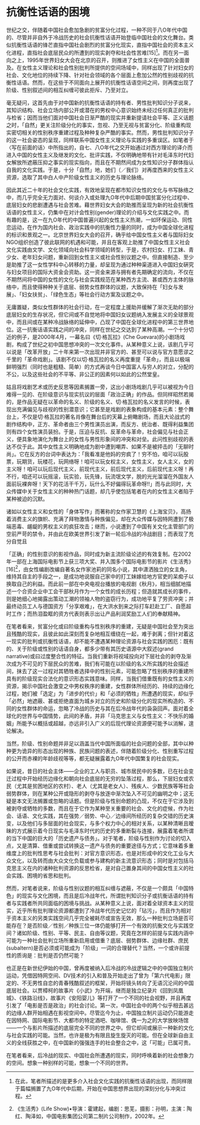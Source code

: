 # 抗衡性话语的困境

世纪之交，伴随着中国社会愈加急剧的贫富分化过程，一种不同于八O年代中国的、尽管并非自外于冷战历史的社会抗衡性话语开始登临中国社会的文化舞台。类似抗衡性话语的锋芒直指中国社会剧烈的贫富分化现实，直指中国社会的资本主义化进程，直指社会底层民众的所遭到的现实剥夺和社会性苦难\[15][^1]。而在另一面向之上，1995年世界妇女大会在北京的召开，则推进了女性主义在中国的全面普及。在女性主义理论和社会性别批判所提供的空间场域中，同样出现了针对妇女的社会、文化地位的持续下降、针对社会领域的各个层面上愈加公然的性别歧视的抗衡性话语。然而，在这些于不同面向上展开的抗衡性话语空间之间，则再度出现了阶级、性别叙述间的相互纠缠可彼此拒斥、乃至对立。

毫无疑问，这首先由于对中国新的抗衡性话语的持有者、男性批判知识分子说来，其知识结构、社会立场内部公开或潜在的男权中心意识始终未经过任何真正的批判与检省；因而当他们面对中国社会日渐严酷的现实并重新提请社会平等、正义话题之时，「自然」更关注阶级分化的事实，忽视、乃至无视与贫富分化、阶级重构现实密切相关的性别秩序重建过程及种种复杂严酷的事实。然而，男性批判知识分子的这一社会姿态的呈现，同样联系中国女性主义理论与实践的多重误区。如笔者于〈写在前面的话〉中所指出的，自七、八O年代之交开始通过对西方理论的译介而进入中国的女性主义及继发的文化、批评实践，不仅明确地带有针对毛泽东时代妇女解放所遮蔽压抑之事实的现实指向，而且在不期然间成为女性知识分子群体指认自我的文化实践。于是，十分「自然」地，她们（／我们）对再度西来的女性主义资源，选取了其中白人中产阶级女性主义的历史与理论脉络。

因此其近二十年的社会文化实践，有效地呈现在都市知识女性的文化与书写脉络之中，而几乎完全无力面对、何谈介入或处理九O年代中后期中国贫富分化过程中、底层妇女的悲剧遭遇与社会苦难。藉世界妇女大会的助推而呈现为新的社会抗衡性话语的女性主义，仍集中在对计会性别(gender)理论的介绍与文化实践之中。而有趣的是，这一在九O年代的中国普遍兴起的女性主义热潮，一如环保运动、同性恋运动，在作为国内社会、政治实践中的抗衡性力量的同时，成为中国全球化进程的标识和景观之一。北京世界妇女大会的召开，确乎给中国女性主义者与国际妇女NGO组织创造了彼此联网的机遇和可能，并且在客观上助推了中国女性主义社会文化实践由文学、文化领域向社会科学领域的转型，于是，农村妇女、打工妹、青少女、老年妇女问题，重新回到女性主义或社会性别议题之中。但直接制造、至少是助推了这一女性学科中心转移的力量，却呈现为通过种种渠道进入中国妇女硏究与妇女项目的国际大资金会资助。这一资金来源与拥有者先期确定的流向，不仅在不期然间将中国的女性的文化与社会实践规范在某种西方主流、甚或西方主体的脉络中，而且使得种种关于底层、弱势女性群体的议题，大致保持在「妇女与发展」、「妇女扶贫」、「绿色生态」等社会行动方案及议题之中。

无庸置疑，类似女性群体的社会行动，在一定程度上援助并缓解了渐次无助的部分底层妇女的生存状况，但它间或不自觉地将中国妇女议题纳入发展主义的全球景观中，而且间或在某种冷战脉络的延伸中，凸现了中国在全球化进程中的第三世界地位。这一抗衡话语实践之间的冲突，同样在世纪之交达到了某种高潮。一个十分切近的例子，是2000年4月，一幕名曰《切·格瓦拉》(Che Guevara)的小剧场戏剧，构成了世纪之初中国思想冲突的一次文化事件。从某种意义上说，该剧几乎可以说是「改革开放」二十年来第一次出现并非官方的、甚至可以说与官方意愿谬之千里的「革命戏剧」。该剧不仅以切·格瓦拉的名义再度重提「革命」，而且以极端鲜明强烈（同时也是粗糙、简单）的方式再谈今日中国富人与穷人的对立，分配的不公，以及这些社会的不平等、非公正的因素何以如此的公然堂皇。

姑且将戏剧艺术或历史反思等因素搁置一旁，这出小剧场戏剧几乎可以被视为今日难得一见的、在阶级意识与现实抗议的层面「政治正确」的作品。但同样昭然若揭的，是作品无疑在以革命的名义、阶级的名义、切·格瓦拉的名义发言的时候，表现出充满偏见与歧视的性别潜意识；它甚至是戏剧的表象构成的基本元素：整个舞台上，不仅是切·格瓦拉的著名肖像在舞台后的天幕上俯瞰剧场，而且大论战式的剧作结构中，正方、革命者由三个男性演员出演，而反方、统治者、既得利益集团则有四个女性演员装扮。于是，压迫与反抗、反革命与革命，社会偏见与社会正义，便具象地演化为舞台上的女性与男性形象间的冲突和对垒。此问性别歧视的表达不仅于此。其中女性主义明确地成为剧中遭到嘲弄、如果不是被抨击的「无聊时尚」。它在反方的台词中表达为：「我看准是他妈的穷疯了！穷不怕，咱可以玩股票，玩期货，玩楼花，玩网络呀！咱可以玩女权主义，女性主义，女人主义，女的主义呀！咱可以玩后现代主义，前现代主义，前后现代主义，后前现代主义呀！再不行，咱还可以玩摇滚，玩实验，玩先锋，玩流氓文学，脱的光光溜溜在外国友人面前玩裸奔呀！天下的花活干千万，玩什么不好偏得玩革命呀!!」而与此同时，大众传媒中关于女性主义的种种热门话题，却几乎使包括笔者在内的女性主义者陷于某种被迫的沉默。

诸如以女性主义和女性的「身体写作」而著称的女作家卫慧的《上海宝贝》，高扬着消费主义的旗帜、充满了拜物激情与种族偏见，却在大众传媒与因特网遭到了极端恶毒、龌龊的男权主义的疯狂攻击；继而，小说遭到了中国有关文化主管部门的空前严苛的禁令，并由此在欧美世界引发了新一轮后冷战的冷战剧目；而表现了充分自觉且

「正确」的性别意识的影视作品，同时成为新主流阶级论述的有效复制。在2002年一部在上海国际电影节上获三项大奖、并入围多个国际电影节的影片《生活秀》\[16][^2]，由女性编剧改编自著名女作家池莉的同名小说，其中潇洒独立的女主角，维持其自主的手段之一，是成功地说服自己家中的打工妹嫁给地方官吏的呆痴子以换取自己的利益。而此前一部在中央电视台播放的电视剧《秋月》，相当细腻地描述一个合资企业中工会干部秋月作为一个女性的成长历程；但造就其成长的事件，则是她细心地揭露出策动工潮的领袖人物的盗窃行为，成功地平复了劳资冲突；并最终动员工人与德国资方「分享艰难」，在大洪水到来之际打车赶赴工厂、自愿超时工作；而热泪盈眶的资方代表则表示出让产品利润奖励工人们的奉献精神。

在笔者看来，贫富分化或曰阶级重构与性别秩序的重建，无疑是中国社会至为突出且残酷的现实，且彼此如此深刻而复杂地相互缠绕在一起，难于剥离；但针对着这一现实的批判或抗衡性话语，却不能不遭遇某种理论资源与社会实践的困厄：既有的、关于阶级或性别的话语自身，都多少带有其历史语源中大叙述(grand narrative)或曰过度整合性的特征。当我们重新将视域投向对下层社会的剥夺及渐次成为不可见的下层民众的苦难，我们有可能在以阶级的名义所实践的社会描述间，抹去了这一过程对其牺牲者选择中的性别元素，可能忽略了性别秩序的重建所具有的阶级现实合法化的意识形态实践意味。同样，当我们借重既有的女性主义的资源，揭示中国社会激变之中男权秩序的重建，女性群体所经历的、持续的边缘化过程，她们被「选定」为「进步的代价」和「必须的牺牲」所遭遇的现实，却似乎「必然」地遮蔽、甚或拒绝直面为城乡对立的历史和阶级分化的现实所构造的、不同的女性群体的命运，忽略了冷战的历史与其在后冷战年代的袅袅回声。面对着全球化的世界与中国情势，此间的矛盾，并非「马克思主义与女性主义：不快乐的婚姻」所能予以概括或超越，亦远非引入广义的后现代理论资源便可能予以消解，遑论解决。

当然，阶级、性别命题并非足以涵盖当代中国所面临的社会问题的全部，其中以种种更为诡异的形态出现的种族、民族问题的表述，伴随着阶级分化、性别重写过程的公开而赤裸的年龄歧视等等，都无疑展露着九O年代中国繁复的社会现实。

如果说，昔日的社会主体——企业的工人与职员、城市居民中的多数，已在社会变迁过程中开始经历边缘化和朝向社会底层的无穷的坠落过程，那么，下层妇女或农民（尤其是贫困地区的农村）、老人（尤其是老女人）、残疾人、少数民族等等社会弱势群体，则在某种公开或隐形的剥夺与放逐中渐次坠入不可见的幽明之中；这无疑是本文无法搁置或忽略的话题。但是阶级与性别命题的凸现，不仅在于它涉及到被剥夺或牺牲的多数，而且在于它作为某种至关重要的社会、文化的症候，作为社会、话语、文化实践，其在强势／弱势、中心／边缘间所经历的复杂交错的历史演变，以及他们与多层面的社会现实，与多个权力中心的相对关系，以某种清晰且暧昧的方式展示着今日现实与毛泽东时代的历史的多重断裂与连接，展露着笔者所谓的当下中国的巨大的「历史遗产与债务」。对于笔者，阶级与性别作为讨论的切入点，又是清算、借重或尝试转换这一遗产与债务的重要途径与方式；它意味着多重维度上的批判性思考与社会批判：对官方意识形态，也是对形成中的文化工业与大众文化，以及转而由大众文化负载或参与建构的新主流意识形态；同时是对包括马克思主义在内的诸种批判资源的反思检省，是对自己置身其间的中国女性主义的社会实践、困境的省思和批判。

然而，对笔者说来，阶级与性别议题的相互纠缠与遮蔽，不仅是一个颇具「中国特色」的现实与文化困境，而且是后冷战年代，所谓批判知识分子或抗衡话语的持有者与实践者所共同面临的困境与挑战。从某种意义上说，面对着全球资本主义的现实，近乎所有批判理论资源都遭到了冷战年代历史记忆的「玷污」，而且作为相对于资本主义的另类实践空间几乎完全被耗尽或宣告无效，那么一种批判立场是否可能存在？是否阶级／性别／种族三位一体仍能够打开一个有效的抗衡文化与实践空间？诸如阶级、性别、平等、民主、自由等议题，究竟在怎样的前提与实践内涵中可能为一种社会批判立场所重新启用或借重？底层、弱势群体、边缘社群、庶民(subaltern)是否必须或可能成为「阶级」一词的合理替代？当然，一个或许前提性的质询是：批判是否仍然可能？

也正是在新世纪伊始的中国，曾再度被纳入后冷战的冷战逻辑之中的中国独立制片运动，凭借因特网空间、DV技术的引入和普及开始走出了曾为「第六代电影」限定的、不无男性自恋的青春残酷叙述的框架，开始将镜头转向了无语沉沦间的中国底层社会。以贾樟柯的故事片《小武》为开端，继而是独立纪录片《回到凤凰城》、《铁路沿线》，故事片《安阳婴儿》等打开了一个不同的社会视野，并且再度引发了「电影是否是政治」的社会讨论。第一次，中国社会中的两个似乎相去甚远的边缘人群开始相遇在影视空间中。尽管迄今为止，中国独立制片运动仍只能游走在因特网、国际电影节、大都市的特定酒吧、咖啡馆、偶一为之的大学放映场馆——一个与影片所描述的底层完全不同的世界之中。但它却间或展示一种新的文化与社会实践的可能。当然，也许是极为有限且旋生旋灭的可能。但在全球新自由主义的全线获胜之中，在中国新的强强连手的社会整合之中，这「可能」已属可贵。

在笔者看来，后冷战的现实、中国社会所遭遇的现实，同时呼唤着新的社会想象力的空间。想象一种别样的可能，想象一个不同的世界。

[^1]: 在此，笔者所描述的是更多介入社会文化实践的抗衡性话语的出现，而同样限于篇幅搁置了九O年代中后期，开始在中国思想界出现的深刻分化与冲突过程。

[^2]: 《生活秀》(Life Show)•导演：霍建起，编剧：思芜，摄影：孙明，主演：陶红、陶泽如，中国电影集团公司第二制片公司制作，2002年。
